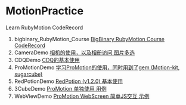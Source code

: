 # MotionPractice
Learn RubyMotion CodeRecord

1. bigbinary_RubyMotion_Course [BigBinary RubyMotion Course CodeRecord](./bigbinary_RubyMotion_Course)
2. CameraDemo [相机的使用，以及相册访问 图片多选](./CameraDemo)
3. CDQDemo [CDQ的基本使用](./CDQDemo)
4. ProMotionDemo [学习ProMotion的使用，同时用到了gem (Motion-kit, sugarcube)](./ProMotionDemo)
5. RedPotionDemo [RedPotion (v1.2.0) 基本使用](./RedPotionDemo)
6. 3CubeDemo [ProMotion 单独使用 用例](./3CubeDemo)
7. WebViewDemo [ProMotion WebScreen 简单JS交互 示例](./WebViewDemo)